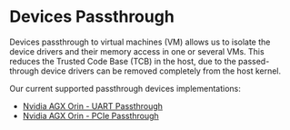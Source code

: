 <!--
    Copyright 2022-2023 TII (SSRC) and the Ghaf contributors
    SPDX-License-Identifier: CC-BY-SA-4.0
-->

# Devices Passthrough

Devices passthrough to virtual machines (VM) allows us to isolate the device drivers 
and their memory access in one or several VMs. This reduces the Trusted Code Base (TCB) in the host, due to the passed-through device drivers can be removed completely
from the host kernel.

Our current supported passthrough devices implementations:
- [Nvidia AGX Orin - UART Passthrough](nvidia_agx_pt_uart.md)
- [Nvidia AGX Orin - PCIe Passthrough](nvidia_agx_pt_pcie.md)